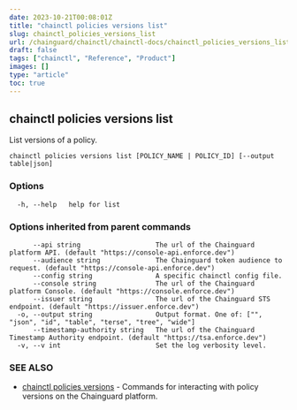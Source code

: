 ```yaml
---
date: 2023-10-21T00:08:01Z
title: "chainctl policies versions list"
slug: chainctl_policies_versions_list
url: /chainguard/chainctl/chainctl-docs/chainctl_policies_versions_list/
draft: false
tags: ["chainctl", "Reference", "Product"]
images: []
type: "article"
toc: true
---
```

## chainctl policies versions list

List versions of a policy.

```
chainctl policies versions list [POLICY_NAME | POLICY_ID] [--output table|json]
```

### Options

```
  -h, --help   help for list
```

### Options inherited from parent commands

```
      --api string                   The url of the Chainguard platform API. (default "https://console-api.enforce.dev")
      --audience string              The Chainguard token audience to request. (default "https://console-api.enforce.dev")
      --config string                A specific chainctl config file.
      --console string               The url of the Chainguard platform Console. (default "https://console.enforce.dev")
      --issuer string                The url of the Chainguard STS endpoint. (default "https://issuer.enforce.dev")
  -o, --output string                Output format. One of: ["", "json", "id", "table", "terse", "tree", "wide"]
      --timestamp-authority string   The url of the Chainguard Timestamp Authority endpoint. (default "https://tsa.enforce.dev")
  -v, --v int                        Set the log verbosity level.
```

### SEE ALSO

* [chainctl policies versions](/chainguard/chainctl/chainctl-docs/chainctl_policies_versions/)	 - Commands for interacting with policy versions on the Chainguard platform.

